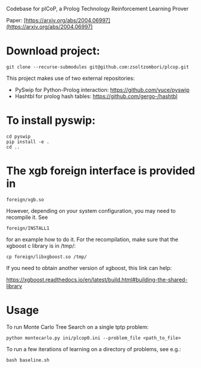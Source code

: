 Codebase for plCoP, a Prolog Technology Reinforcement Learning Prover

Paper: [https://arxiv.org/abs/2004.06997](https://arxiv.org/abs/2004.06997)

# Download project:

```
git clone --recurse-submodules git@github.com:zsoltzombori/plcop.git
```

This project makes use of two external repositories:

- PySwip for Python-Prolog interaction: https://github.com/yuce/pyswip
- Hashtbl for prolog hash tables: https://github.com/gergo-/hashtbl

# To install pyswip:

```
cd pyswip
pip install -e .
cd ..
```

# The xgb foreign interface is provided in

```
foreign/xgb.so
```

However, depending on your system configuration, you may need to recompile it. See

```
foreign/INSTALL1
```

for an example how to do it. For the recompilation, make sure that the xgboost c library is in /tmp/:

```
cp foreign/libxgboost.so /tmp/
```

If you need to obtain another version of xgboost, this link can help:

https://xgboost.readthedocs.io/en/latest/build.html#building-the-shared-library

# Usage

To run Monte Carlo Tree Search on a single tptp problem:

```
python montecarlo.py ini/plcop0.ini --problem_file <path_to_file>
```

To run a few iterations of learning on a directory of problems, see e.g.:

```
bash baseline.sh
```